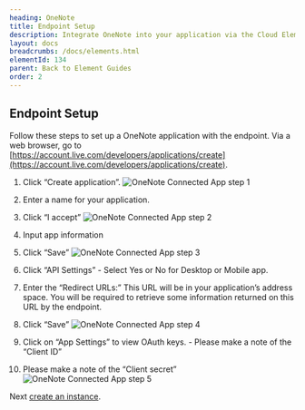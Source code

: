 ```yaml
---
heading: OneNote
title: Endpoint Setup
description: Integrate OneNote into your application via the Cloud Elements APIs.
layout: docs
breadcrumbs: /docs/elements.html
elementId: 134
parent: Back to Element Guides
order: 2
---
```

## Endpoint Setup

Follow these steps to set up a OneNote application with the endpoint.
Via a web browser, go to [https://account.live.com/developers/applications/create](https://account.live.com/developers/applications/create).

1. Click “Create application”.
![OneNote Connected App step 1](http://cloud-elements.com/wp-content/uploads/2015/04/OneNoteAPI1.png)

2. Enter a name for your application.

3. Click “I accept”
![OneNote Connected App step 2](http://cloud-elements.com/wp-content/uploads/2015/04/OneNoteAPI2.png)

4. Input app information

5. Click “Save”
![OneNote Connected App step 3](http://cloud-elements.com/wp-content/uploads/2015/04/OneNoteAPI3.png)

6. Click “API Settings” - Select Yes or No for Desktop or Mobile app.

7. Enter the “Redirect URLs:” This URL will be in your application’s address space. You will be required to retrieve some information returned on this URL by the endpoint.

8. Click “Save”
![OneNote Connected App step 4](http://cloud-elements.com/wp-content/uploads/2015/04/OneNoteAPI4.png)

9. Click on “App Settings” to view OAuth keys. - Please make a note of the “Client ID”

10. Please make a note of the “Client secret”
![OneNote Connected App step 5](http://cloud-elements.com/wp-content/uploads/2015/04/OneNoteAPI5.png)

Next [create an instance](onenote-create-instance.html).
